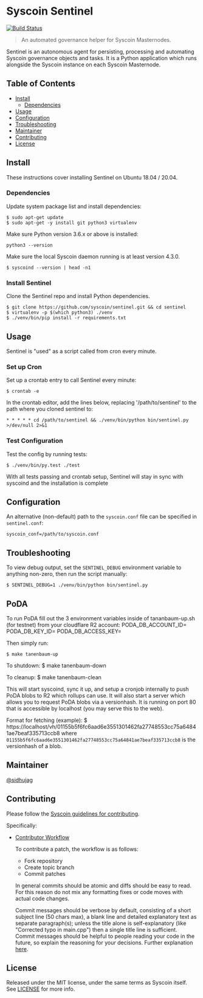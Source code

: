 # Syscoin Sentinel

[![Build Status](https://travis-ci.org/syscoin/sentinel.svg?branch=master)](https://travis-ci.org/syscoin/sentinel)

> An automated governance helper for Syscoin Masternodes.

Sentinel is an autonomous agent for persisting, processing and automating Syscoin governance objects and tasks. It is a Python application which runs alongside the Syscoin instance on each Syscoin Masternode.

## Table of Contents
- [Install](#install)
  - [Dependencies](#dependencies)
- [Usage](#usage)
- [Configuration](#configuration)
- [Troubleshooting](#troubleshooting)
- [Maintainer](#maintainer)
- [Contributing](#contributing)
- [License](#license)

## Install

These instructions cover installing Sentinel on Ubuntu 18.04 / 20.04.

### Dependencies

Update system package list and install dependencies:

    $ sudo apt-get update
    $ sudo apt-get -y install git python3 virtualenv

Make sure Python version 3.6.x or above is installed:

    python3 --version

Make sure the local Syscoin daemon running is at least version 4.3.0.

    $ syscoind --version | head -n1

### Install Sentinel

Clone the Sentinel repo and install Python dependencies.

    $ git clone https://github.com/syscoin/sentinel.git && cd sentinel
    $ virtualenv -p $(which python3) ./venv
    $ ./venv/bin/pip install -r requirements.txt

## Usage

Sentinel is "used" as a script called from cron every minute.

### Set up Cron

Set up a crontab entry to call Sentinel every minute:

    $ crontab -e

In the crontab editor, add the lines below, replacing '/path/to/sentinel' to the path where you cloned sentinel to:

    * * * * * cd /path/to/sentinel && ./venv/bin/python bin/sentinel.py >/dev/null 2>&1

### Test Configuration

Test the config by running tests:

    $ ./venv/bin/py.test ./test

With all tests passing and crontab setup, Sentinel will stay in sync with syscoind and the installation is complete

## Configuration

An alternative (non-default) path to the `syscoin.conf` file can be specified in `sentinel.conf`:

    syscoin_conf=/path/to/syscoin.conf

## Troubleshooting

To view debug output, set the `SENTINEL_DEBUG` environment variable to anything non-zero, then run the script manually:

    $ SENTINEL_DEBUG=1 ./venv/bin/python bin/sentinel.py

## PoDA
To run PoDA fill out the 3 environment variables inside of tananbaum-up.sh (for testnet) from your cloudflare R2 account:
PODA_DB_ACCOUNT_ID=
PODA_DB_KEY_ID=
PODA_DB_ACCESS_KEY=

Then simply run:

    $ make tanenbaum-up

To shutdown:
    $ make tanenbaum-down

To cleanup:
    $ make tanenbaum-clean

This will start syscoind, sync it up, and setup a cronjob internally to push PoDA blobs to R2 which rollups can use. It will also start a server which allows you to request PoDA blobs via a versionhash. It is running on port 80 that is accessible by localhost (you may serve this to the web).

Format for fetching (example):
    $ https://localhost/vh/01155b5f6fc6aad6e3551301462fa27748553cc75a64841ae7beaf335713ccb8
    where `01155b5f6fc6aad6e3551301462fa27748553cc75a64841ae7beaf335713ccb8` is the versionhash of a blob.

## Maintainer

[@sidhujag](https://github.com/sidhujag)

## Contributing

Please follow the [Syscoin guidelines for contributing](https://github.com/syscoin/syscoin/blob/master/CONTRIBUTING.md).

Specifically:

* [Contributor Workflow](https://github.com/syscoin/syscoin/blob/master/CONTRIBUTING.md#contributor-workflow)

    To contribute a patch, the workflow is as follows:

    * Fork repository
    * Create topic branch
    * Commit patches

    In general commits should be atomic and diffs should be easy to read. For this reason do not mix any formatting fixes or code moves with actual code changes.

    Commit messages should be verbose by default, consisting of a short subject line (50 chars max), a blank line and detailed explanatory text as separate paragraph(s); unless the title alone is self-explanatory (like "Corrected typo in main.cpp") then a single title line is sufficient. Commit messages should be helpful to people reading your code in the future, so explain the reasoning for your decisions. Further explanation [here](http://chris.beams.io/posts/git-commit/).

## License

Released under the MIT license, under the same terms as Syscoin itself. See [LICENSE](LICENSE) for more info.
